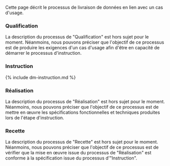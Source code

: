 Cette page décrit le processus de livraison de données en lien avec un cas d'usage.

### Qualification

La description du processus de "Qualification" est hors sujet pour le moment. Néanmoins, nous pouvons préciser que 
l'objectif de ce processus est de produire les exigences d'un cas d'usage afin d'être en capacité de démarrer le 
processus d'instruction.

### Instruction

{% include dm-instruction.md %}

### Réalisation

La description du processus de "Réalisation" est hors sujet pour le moment. Néanmoins, nous pouvons préciser que 
l'objectif de ce processus est de mettre en œuvre les spécifications fonctionnelles et techniques produites lors de 
l'étape d'instruction.

### Recette

La description du processus de "Recette" est hors sujet pour le moment. Néanmoins, nous pouvons préciser que
l'objectif de ce processus est de vérifier que la mise en œuvre issue du processus de "Réalisation" est conforme à la 
spécification issue du processus d'"Instruction".
